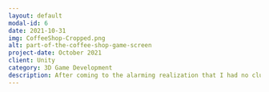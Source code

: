 ```yaml
---
layout: default
modal-id: 6
date: 2021-10-31
img: CoffeeShop-Cropped.png
alt: part-of-the-coffee-shop-game-screen
project-date: October 2021
client: Unity
category: 3D Game Development
description: After coming to the alarming realization that I had no clue what half the things on the Starbucks menu were, I turned to the best medium I knew to bridge that gap; making a game about it. Coffee shop is a simple web game about working at a cafe. It's currently undergoing a major redesign, and I'm hoping to use some of the techniques I've learnt from my more recent games to turn it into something really cool!
---
```

